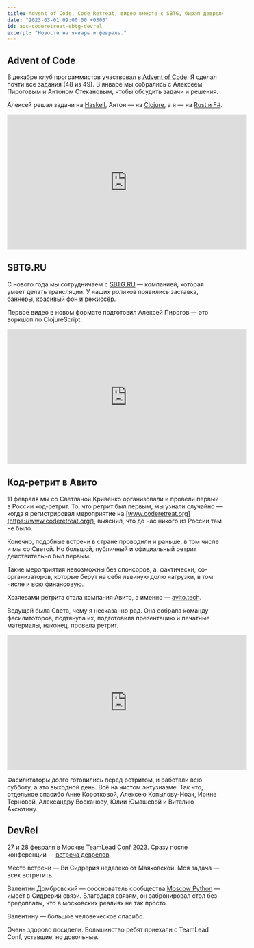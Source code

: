 ```yaml
---
title: Advent of Code, Code Retreat, видео вместе с SBTG, бирап деврелов
date: "2023-03-01 09:00:00 +0300"
id: aoc-coderetreat-sbtg-devrel
excerpt: "Новости на январь и февраль."
---
```


## Advent of Code

В декабре клуб программистов участвовал в [Advent of Code](https://adventofcode.com/2022). Я сделал почти все задания (48 из 49). В январе мы собрались с Алексеем Пироговым и Антоном Стекановым, чтобы обсудить задачи и решения.

Алексей решал задачи на [Haskell](https://github.com/astynax/adventofcode2022.hs), Антон — на [Clojure](https://github.com/anton0xf/aoc2022), а я — на [Rust и F#](https://github.com/markshevchenko/adventofcode2022).

<div class="video">
    <iframe width="560" height="315" src="https://www.youtube.com/embed/E12WNSXR15A" title="YouTube video player" frameborder="0" allow="accelerometer; autoplay; clipboard-write; encrypted-media; gyroscope; picture-in-picture; web-share" allowfullscreen></iframe>
</div>

## SBTG.RU

С нового года мы сотрудничаем с [SBTG.RU](https://sbtg.ru) — компанией, которая умеет делать трансляции. У наших роликов появились заставка, баннеры, красивый фон и режиссёр.

Первое видео в новом формате подготовил Алексей Пирогов — это воркшоп по ClojureScript.

<div class="video">
    <iframe width="560" height="315" src="https://www.youtube.com/embed/WkN5feMXyPE" title="YouTube video player" frameborder="0" allow="accelerometer; autoplay; clipboard-write; encrypted-media; gyroscope; picture-in-picture; web-share" allowfullscreen></iframe>
</div>

## Код-ретрит в Авито

11 февраля мы со Светланой Кривенко организовали и провели первый в России код-ретрит. То, что ретрит был первым, мы узнали случайно — когда я регистрировал мероприятие на [www.coderetreat.org](https://www.coderetreat.org/), выяснил, что до нас никого из России там не было.

Конечно, подобные встречи в стране проводили и раньше, в том числе и мы со Светой. Но большой, публичный и официальный ретрит действительно был первым.

Такие мероприятия невозможны без спонсоров, а, фактически, со-организаторов, которые берут на себя львиную долю нагрузки, в том числе и всю финансовую.

Хозяевами ретрита стала компания Авито, а именно — [avito.tech](https://avito.tech/).

Ведущей была Света, чему я несказанно рад. Она собрала команду фасилитоторов, подтянула их, подготовила презентацию и печатные материалы, наконец, провела ретрит.

<div class="video">
    <iframe width="560" height="315" src="https://www.youtube.com/embed/ZUNi_IcaVIg" title="YouTube video player" frameborder="0" allow="accelerometer; autoplay; clipboard-write; encrypted-media; gyroscope; picture-in-picture; web-share" allowfullscreen></iframe>
</div>

Фасилитаторы долго готовились перед ретритом, и работали всю субботу, а это выходной день. Всё на чистом энтузиазме. Так что, отдельное спасибо Анне Коротковой, Алексею Копылову-Ноак, Ирине Терновой, Александру Восканову, Юлии Юмашевой и Виталию Аксютину.

## DevRel

27 и 28 февраля в Москве [TeamLead Conf 2023](https://teamleadconf.ru/moscow/2023). Сразу после конференции — [встреча деврелов](https://www.meetup.com/ru-RU/devrel-spb/events/291334083/).

Место встречи — Ви Сидрерия недалеко от Маяковской. Моя задача — всех встретить.

Валентин Домбровский — сооснователь сообщества [Moscow Python](https://moscowpython.ru/) — имеет в Сидрерии связи. Благодаря связям, он забронировал стол без предоплаты, что в московских реалиях не так просто.

Валентину — большое человеческое спасибо.

Очень здорово посидели. Большинство ребят приехали с TeamLead Conf, уставшие, но довольные.